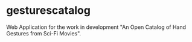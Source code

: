 # gesturescatalog
Web Application for the work in development  "An Open Catalog of Hand Gestures from Sci-Fi Movies".
